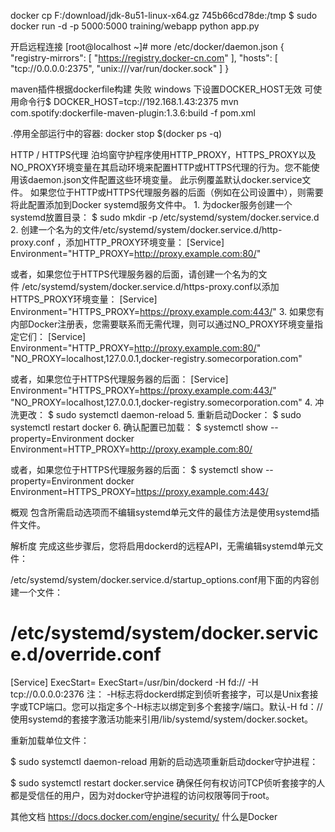 docker cp F:/download/jdk-8u51-linux-x64.gz 745b66cd78de:/tmp
$ sudo docker run -d -p 5000:5000 training/webapp python app.py

开启远程连接
[root@localhost ~]# more /etc/docker/daemon.json
{
"registry-mirrors": [
    "https://registry.docker-cn.com"
  ],
"hosts": [
    "tcp://0.0.0.0:2375",
    "unix:///var/run/docker.sock"
  ]
}

maven插件根据dockerfile构建 失败 windows 下设置DOCKER_HOST无效
可使用命令行$ DOCKER_HOST=tcp://192.168.1.43:2375 mvn com.spotify:dockerfile-maven-plugin:1.3.6:build -f pom.xml

.停用全部运行中的容器:
docker stop $(docker ps -q)

HTTP / HTTPS代理
泊坞窗守护程序使用HTTP_PROXY，HTTPS_PROXY以及NO_PROXY环境变量在其启动环境来配置HTTP或HTTPS代理的行为。您不能使用该daemon.json文件配置这些环境变量。
此示例覆盖默认docker.service文件。
如果您位于HTTP或HTTPS代理服务器的后面（例如在公司设置中），则需要将此配置添加到Docker systemd服务文件中。
	1. 为docker服务创建一个systemd放置目录：
$ sudo mkdir -p /etc/systemd/system/docker.service.d
	2. 创建一个名为的文件/etc/systemd/system/docker.service.d/http-proxy.conf ，添加HTTP_PROXY环境变量：
[Service]
Environment="HTTP_PROXY=http://proxy.example.com:80/"

或者，如果您位于HTTPS代理服务器的后面，请创建一个名为的文件 /etc/systemd/system/docker.service.d/https-proxy.conf以添加HTTPS_PROXY环境变量：
[Service]
Environment="HTTPS_PROXY=https://proxy.example.com:443/"
	3. 如果您有内部Docker注册表，您需要联系而无需代理，则可以通过NO_PROXY环境变量指定它们：
[Service]
Environment="HTTP_PROXY=http://proxy.example.com:80/" "NO_PROXY=localhost,127.0.0.1,docker-registry.somecorporation.com"

或者，如果您位于HTTPS代理服务器的后面：
[Service]
Environment="HTTPS_PROXY=https://proxy.example.com:443/" "NO_PROXY=localhost,127.0.0.1,docker-registry.somecorporation.com"
	4. 冲洗更改：
$ sudo systemctl daemon-reload
	5. 重新启动Docker：
$ sudo systemctl restart docker
	6. 确认配置已加载：
$ systemctl show --property=Environment docker
Environment=HTTP_PROXY=http://proxy.example.com:80/

或者，如果您位于HTTPS代理服务器的后面：
$ systemctl show --property=Environment docker
Environment=HTTPS_PROXY=https://proxy.example.com:443/


概观
包含所需启动选项而不编辑systemd单元文件的最佳方法是使用systemd插件文件。

解析度
完成这些步骤后，您将启用dockerd的远程API，无需编辑systemd单元文件：

/etc/systemd/system/docker.service.d/startup_options.conf用下面的内容创建一个文件：

# /etc/systemd/system/docker.service.d/override.conf
[Service]
ExecStart=
ExecStart=/usr/bin/dockerd -H fd:// -H tcp://0.0.0.0:2376
注： -H标志将dockerd绑定到侦听套接字，可以是Unix套接字或TCP端口。您可以指定多个-H标志以绑定到多个套接字/端口。默认-H fd：//使用systemd的套接字激活功能来引用/lib/systemd/system/docker.socket。

重新加载单位文件：

$ sudo systemctl daemon-reload
用新的启动选项重新启动docker守护进程：

$ sudo systemctl restart docker.service
确保任何有权访问TCP侦听套接字的人都是受信任的用户，因为对docker守护进程的访问权限等同于root。

其他文档
https://docs.docker.com/engine/security/
什么是Docker

